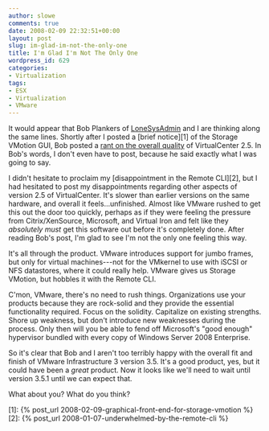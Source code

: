 ```yaml
---
author: slowe
comments: true
date: 2008-02-09 22:32:51+00:00
layout: post
slug: im-glad-im-not-the-only-one
title: I'm Glad I'm Not The Only One
wordpress_id: 629
categories:
- Virtualization
tags:
- ESX
- Virtualization
- VMware
---
```


It would appear that Bob Plankers of [LoneSysAdmin](http://lonesysadmin.net/) and I are thinking along the same lines. Shortly after I posted a [brief notice][1] of the Storage VMotion GUI, Bob posted a [rant on the overall quality](http://lonesysadmin.net/2008/02/09/storage-vmotion-gui-stepping-backwards/) of VirtualCenter 2.5. In Bob's words, I don't even have to post, because he said exactly what I was going to say.

I didn't hesitate to proclaim my [disappointment in the Remote CLI][2], but I had hesitated to post my disappointments regarding other aspects of version 2.5 of VirtualCenter. It's slower than earlier versions on the same hardware, and overall it feels...unfinished. Almost like VMware rushed to get this out the door too quickly, perhaps as if they were feeling the pressure from Citrix/XenSource, Microsoft, and Virtual Iron and felt like they _absolutely must_ get this software out before it's completely done. After reading Bob's post, I'm glad to see I'm not the only one feeling this way.

It's all through the product. VMware introduces support for jumbo frames, but only for virtual machines---not for the VMkernel to use with iSCSI or NFS datastores, where it could really help. VMware gives us Storage VMotion, but hobbles it with the Remote CLI.

C'mon, VMware, there's no need to rush things. Organizations use your products because they are rock-solid and they provide the essential functionality required. Focus on the solidity. Capitalize on existing strengths. Shore up weakness, but don't introduce new weaknesses during the process. Only then will you be able to fend off Microsoft's "good enough" hypervisor bundled with every copy of Windows Server 2008 Enterprise.

So it's clear that Bob and I aren't too terribly happy with the overall fit and finish of VMware Infrastructure 3 version 3.5. It's a good product, yes, but it could have been a _great_ product. Now it looks like we'll need to wait until version 3.5.1 until we can expect that.

What about you? What do you think?

[1]: {% post_url 2008-02-09-graphical-front-end-for-storage-vmotion %}
[2]: {% post_url 2008-01-07-underwhelmed-by-the-remote-cli %}
